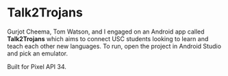# Talk2Trojans

Gurjot Cheema, Tom Watson, and I engaged on an Android app called __Talk2Trojans__ which aims to connect USC students looking to learn and teach each other new languages. To run, open the project in Android Studio and pick an emulator.

Built for Pixel API 34.
